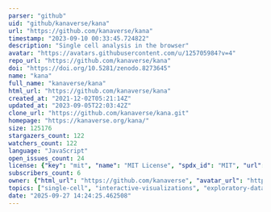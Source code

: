 ```yaml
---
parser: "github"
uid: "github/kanaverse/kana"
url: "https://github.com/kanaverse/kana"
timestamp: "2023-09-10 00:33:45.724822"
description: "Single cell analysis in the browser"
avatar: "https://avatars.githubusercontent.com/u/125705984?v=4"
repo_url: "https://github.com/kanaverse/kana"
doi: "https://doi.org/10.5281/zenodo.8273645"
name: "kana"
full_name: "kanaverse/kana"
html_url: "https://github.com/kanaverse/kana"
created_at: "2021-12-02T05:21:14Z"
updated_at: "2023-09-05T22:03:42Z"
clone_url: "https://github.com/kanaverse/kana.git"
homepage: "https://kanaverse.org/kana/"
size: 125176
stargazers_count: 122
watchers_count: 122
language: "JavaScript"
open_issues_count: 24
license: {"key": "mit", "name": "MIT License", "spdx_id": "MIT", "url": "https://api.github.com/licenses/mit", "node_id": "MDc6TGljZW5zZTEz"}
subscribers_count: 6
owner: {"html_url": "https://github.com/kanaverse", "avatar_url": "https://avatars.githubusercontent.com/u/125705984?v=4", "login": "kanaverse", "type": "Organization"}
topics: ["single-cell", "interactive-visualizations", "exploratory-data-analysis", "webassembly", "rna-seq", "cite-seq", "bioinformatics", "interactive-analysis"]
date: "2025-09-27 14:24:25.462508"
---
```

